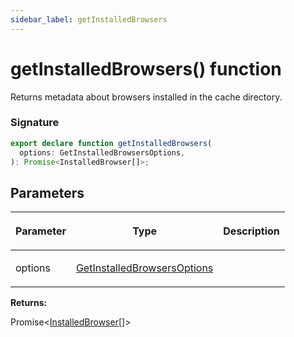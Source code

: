 ```yaml
---
sidebar_label: getInstalledBrowsers
---
```


# getInstalledBrowsers() function

Returns metadata about browsers installed in the cache directory.

### Signature

```typescript
export declare function getInstalledBrowsers(
  options: GetInstalledBrowsersOptions,
): Promise<InstalledBrowser[]>;
```

## Parameters

<table><thead><tr><th>

Parameter

</th><th>

Type

</th><th>

Description

</th></tr></thead>
<tbody><tr><td>

options

</td><td>

[GetInstalledBrowsersOptions](./browsers.getinstalledbrowsersoptions.md)

</td><td>

</td></tr>
</tbody></table>

**Returns:**

Promise&lt;[InstalledBrowser](./browsers.installedbrowser.md)\[\]&gt;
